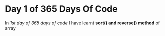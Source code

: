 # Day 1 of 365 Days Of Code

In *1st day of 365 days of code* I have learnt **sort() and reverse() method** of array